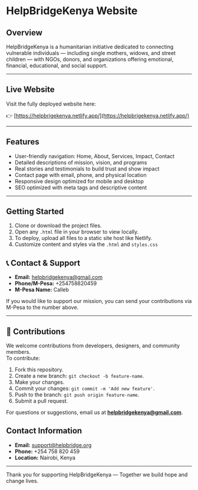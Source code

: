 # HelpBridgeKenya Website

## Overview

HelpBridgeKenya is a humanitarian initiative dedicated to connecting vulnerable individuals — including single mothers, widows, and street children — with NGOs, donors, and organizations offering emotional, financial, educational, and social support.

---

## Live Website

Visit the fully deployed website here:

👉 [https://helpbrigekenya.netlify.app/](https://helpbrigekenya.netlify.app/)

---

## Features

- User-friendly navigation: Home, About, Services, Impact, Contact  
- Detailed descriptions of mission, vision, and programs  
- Real stories and testimonials to build trust and show impact  
- Contact page with email, phone, and physical location  
- Responsive design optimized for mobile and desktop  
- SEO optimized with meta tags and descriptive content  

---

## Getting Started

1. Clone or download the project files.  
2. Open any `.html` file in your browser to view locally.  
3. To deploy, upload all files to a static site host like Netlify.  
4. Customize content and styles via the `.html` and `styles.css` 

## 📞 Contact & Support

- **Email:** helpbridgekenya@gmail.com  
- **Phone/M-Pesa:** +254758820459  
- **M-Pesa Name:** Calleb  

If you would like to support our mission, you can send your contributions via M-Pesa to the number above.

---

## 🤝 Contributions

We welcome contributions from developers, designers, and community members.  
To contribute:
1. Fork this repository.
2. Create a new branch: `git checkout -b feature-name`.
3. Make your changes.
4. Commit your changes: `git commit -m 'Add new feature'`.
5. Push to the branch: `git push origin feature-name`.
6. Submit a pull request.

For questions or suggestions, email us at **helpbridgekenya@gmail.com**.


## Contact Information

- **Email:** support@helpbridge.org  
- **Phone:** +254 758 820 459  
- **Location:** Nairobi, Kenya

---

Thank you for supporting HelpBridgeKenya — Together we build hope and change lives.

